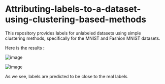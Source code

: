 # Attributing-labels-to-a-dataset-using-clustering-based-methods
This repository provides labels for unlabeled datasets using simple clustering methods, specifically for the MNIST and Fashion MNIST datasets.

Here is the results :


![image](https://github.com/user-attachments/assets/ec9ef4dd-a67c-4d2d-aef4-50e12e679446)

![image](https://github.com/user-attachments/assets/3bd91e4e-6c6e-4723-90a1-eecfa3db3367)

As we see, labels are predicted to be close to the real labels.
